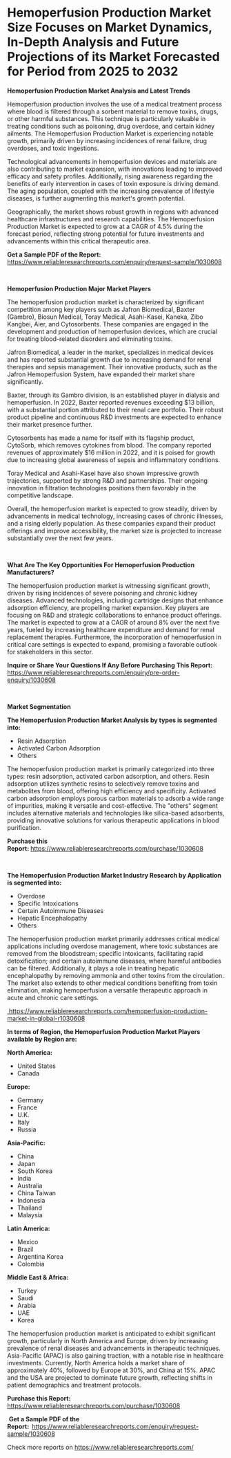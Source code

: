 <p><h1>Hemoperfusion Production Market Size Focuses on Market Dynamics, In-Depth Analysis and Future Projections of its Market Forecasted for Period from 2025 to 2032</h1></p><p><strong>Hemoperfusion Production Market Analysis and Latest Trends</strong></p>
<p><p>Hemoperfusion production involves the use of a medical treatment process where blood is filtered through a sorbent material to remove toxins, drugs, or other harmful substances. This technique is particularly valuable in treating conditions such as poisoning, drug overdose, and certain kidney ailments. The Hemoperfusion Production Market is experiencing notable growth, primarily driven by increasing incidences of renal failure, drug overdoses, and toxic ingestions. </p><p>Technological advancements in hemoperfusion devices and materials are also contributing to market expansion, with innovations leading to improved efficacy and safety profiles. Additionally, rising awareness regarding the benefits of early intervention in cases of toxin exposure is driving demand. The aging population, coupled with the increasing prevalence of lifestyle diseases, is further augmenting this market's growth potential. </p><p>Geographically, the market shows robust growth in regions with advanced healthcare infrastructures and research capabilities. The Hemoperfusion Production Market is expected to grow at a CAGR of 4.5% during the forecast period, reflecting strong potential for future investments and advancements within this critical therapeutic area.</p></p>
<p><strong>Get a Sample PDF of the Report:&nbsp;</strong> <a href="https://www.reliableresearchreports.com/enquiry/request-sample/1030608?utm_campaign=3518&utm_medium=2&utm_source=Github&utm_content=ia&utm_term=21032025&utm_id=hemoperfusion-production">https://www.reliableresearchreports.com/enquiry/request-sample/1030608</a></p>
<p>&nbsp;</p>
<p><strong>Hemoperfusion Production Major Market Players</strong></p>
<p><p>The hemoperfusion production market is characterized by significant competition among key players such as Jafron Biomedical, Baxter (Gambro), Biosun Medical, Toray Medical, Asahi-Kasei, Kaneka, Zibo Kangbei, Aier, and Cytosorbents. These companies are engaged in the development and production of hemoperfusion devices, which are crucial for treating blood-related disorders and eliminating toxins.</p><p>Jafron Biomedical, a leader in the market, specializes in medical devices and has reported substantial growth due to increasing demand for renal therapies and sepsis management. Their innovative products, such as the Jafron Hemoperfusion System, have expanded their market share significantly.</p><p>Baxter, through its Gambro division, is an established player in dialysis and hemoperfusion. In 2022, Baxter reported revenues exceeding $13 billion, with a substantial portion attributed to their renal care portfolio. Their robust product pipeline and continuous R&D investments are expected to enhance their market presence further.</p><p>Cytosorbents has made a name for itself with its flagship product, CytoSorb, which removes cytokines from blood. The company reported revenues of approximately $16 million in 2022, and it is poised for growth due to increasing global awareness of sepsis and inflammatory conditions.</p><p>Toray Medical and Asahi-Kasei have also shown impressive growth trajectories, supported by strong R&D and partnerships. Their ongoing innovation in filtration technologies positions them favorably in the competitive landscape. </p><p>Overall, the hemoperfusion market is expected to grow steadily, driven by advancements in medical technology, increasing cases of chronic illnesses, and a rising elderly population. As these companies expand their product offerings and improve accessibility, the market size is projected to increase substantially over the next few years.</p></p>
<p>&nbsp;</p>
<p><strong>What Are The Key Opportunities For Hemoperfusion Production Manufacturers?</strong></p>
<p><p>The hemoperfusion production market is witnessing significant growth, driven by rising incidences of severe poisoning and chronic kidney diseases. Advanced technologies, including cartridge designs that enhance adsorption efficiency, are propelling market expansion. Key players are focusing on R&D and strategic collaborations to enhance product offerings. The market is expected to grow at a CAGR of around 8% over the next five years, fueled by increasing healthcare expenditure and demand for renal replacement therapies. Furthermore, the incorporation of hemoperfusion in critical care settings is expected to expand, promising a favorable outlook for stakeholders in this sector.</p></p>
<p><strong>Inquire or Share Your Questions If Any Before Purchasing This Report:</strong> <a href="https://www.reliableresearchreports.com/enquiry/pre-order-enquiry/1030608?utm_campaign=3518&utm_medium=2&utm_source=Github&utm_content=ia&utm_term=21032025&utm_id=hemoperfusion-production">https://www.reliableresearchreports.com/enquiry/pre-order-enquiry/1030608</a></p>
<p>&nbsp;</p>
<p><strong>Market Segmentation</strong></p>
<p><strong>The Hemoperfusion Production Market Analysis by types is segmented into:</strong></p>
<p><ul><li>Resin Adsorption</li><li>Activated Carbon Adsorption</li><li>Others</li></ul></p>
<p><p>The hemoperfusion production market is primarily categorized into three types: resin adsorption, activated carbon adsorption, and others. Resin adsorption utilizes synthetic resins to selectively remove toxins and metabolites from blood, offering high efficiency and specificity. Activated carbon adsorption employs porous carbon materials to adsorb a wide range of impurities, making it versatile and cost-effective. The "others" segment includes alternative materials and technologies like silica-based adsorbents, providing innovative solutions for various therapeutic applications in blood purification.</p></p>
<p><strong>Purchase this Report:&nbsp;</strong><a href="https://www.reliableresearchreports.com/purchase/1030608?utm_campaign=3518&utm_medium=2&utm_source=Github&utm_content=ia&utm_term=21032025&utm_id=hemoperfusion-production">https://www.reliableresearchreports.com/purchase/1030608</a></p>
<p>&nbsp;</p>
<p><strong>The Hemoperfusion Production Market Industry Research by Application is segmented into:</strong></p>
<p><ul><li>Overdose</li><li>Specific Intoxications</li><li>Certain Autoimmune Diseases</li><li>Hepatic Encephalopathy</li><li>Others</li></ul></p>
<p><p>The hemoperfusion production market primarily addresses critical medical applications including overdose management, where toxic substances are removed from the bloodstream; specific intoxicants, facilitating rapid detoxification; and certain autoimmune diseases, where harmful antibodies can be filtered. Additionally, it plays a role in treating hepatic encephalopathy by removing ammonia and other toxins from the circulation. The market also extends to other medical conditions benefiting from toxin elimination, making hemoperfusion a versatile therapeutic approach in acute and chronic care settings.</p></p>
<p><a href="https://www.reliableresearchreports.com/hemoperfusion-production-market-in-global-r1030608?utm_campaign=3518&utm_medium=2&utm_source=Github&utm_content=ia&utm_term=21032025&utm_id=hemoperfusion-production">&nbsp;https://www.reliableresearchreports.com/hemoperfusion-production-market-in-global-r1030608</a></p>
<p><strong>In terms of Region, the Hemoperfusion Production Market Players available by Region are:</strong></p>
<p>
    <p> <strong> North America: </strong>
        <ul>
            <li>United States</li>
            <li>Canada</li>
        </ul>
        </p> 
    <p> <strong> Europe: </strong>
        <ul>
            <li>Germany</li>
            <li>France</li>
            <li>U.K.</li>
            <li>Italy</li>
            <li>Russia</li>
        </ul>
        </p> 
    <p> <strong> Asia-Pacific: </strong>
        <ul>
            <li>China</li>
            <li>Japan</li>
            <li>South Korea</li>
            <li>India</li>
            <li>Australia</li>
            <li>China Taiwan</li>
            <li>Indonesia</li>
            <li>Thailand</li>
            <li>Malaysia</li>
        </ul>
        </p> 
    <p> <strong> Latin America: </strong>
        <ul>
            <li>Mexico</li>
            <li>Brazil</li>
            <li>Argentina Korea</li>
            <li>Colombia</li>
        </ul>
        </p> 
    <p> <strong> Middle East & Africa: </strong>
        <ul>
            <li>Turkey</li>
            <li>Saudi</li>
            <li>Arabia</li>
            <li>UAE</li>
            <li>Korea</li>
        </ul>
    </p>
    </p>
<p><p>The hemoperfusion production market is anticipated to exhibit significant growth, particularly in North America and Europe, driven by increasing prevalence of renal diseases and advancements in therapeutic techniques. Asia-Pacific (APAC) is also gaining traction, with a notable rise in healthcare investments. Currently, North America holds a market share of approximately 40%, followed by Europe at 30%, and China at 15%. APAC and the USA are projected to dominate future growth, reflecting shifts in patient demographics and treatment protocols.</p></p>
<p><strong>Purchase this Report: </strong><a href="https://www.reliableresearchreports.com/purchase/1030608?utm_campaign=3518&utm_medium=2&utm_source=Github&utm_content=ia&utm_term=21032025&utm_id=hemoperfusion-production">https://www.reliableresearchreports.com/purchase/1030608</a></p>
<p>&nbsp;<strong>Get a Sample PDF of the Report:&nbsp;&nbsp;</strong><a href="https://www.reliableresearchreports.com/enquiry/request-sample/1030608?utm_campaign=3518&utm_medium=2&utm_source=Github&utm_content=ia&utm_term=21032025&utm_id=hemoperfusion-production">https://www.reliableresearchreports.com/enquiry/request-sample/1030608</a></p>
<p><strong></strong></p>
<p>Check more reports on <a href="https://www.reliableresearchreports.com/?utm_campaign=3518&utm_medium=2&utm_source=Github&utm_content=ia&utm_term=21032025&utm_id=hemoperfusion-production">https://www.reliableresearchreports.com/</a></p>
